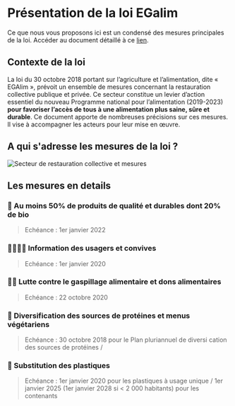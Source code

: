# Présentation de la loi EGalim

Ce que nous vous proposons ici est un condensé des mesures principales de la loi. 
Accéder au document détaillé à ce [lien](https://github.com/betagouv/macantine/blob/main/2001_Mesures-LoiEgalim_BRO_BD.pdf). 

## Contexte de la loi

La loi du 30 octobre 2018 portant sur l’agriculture et l’alimentation, dite « EGAlim », prévoit un ensemble de mesures concernant la restauration collective publique et privée. Ce secteur constitue un levier d’action essentiel du nouveau Programme national pour l’alimentation (2019-2023) <strong>pour favoriser l’accès de tous à une alimentation plus saine, sûre et durable</strong>. Ce document apporte de nombreuses précisions sur ces mesures. Il vise à accompagner les acteurs pour leur mise en œuvre.

## A qui s'adresse les mesures de la loi ?

![Secteur de restauration collective et mesures](https://user-images.githubusercontent.com/36134318/101634118-89353300-3a28-11eb-8ab0-e8fe3b68eb6f.png)

## Les mesures en details 

### 🍎 Au moins 50% de produits de qualité et durables dont 20% de bio

> Echéance : 1er janvier 2022

### 👨‍👩‍👧‍👧 Information des usagers et convives

> Echéance : 1er janvier 2020

### 🙌🏻 Lutte contre le gaspillage alimentaire et dons alimentaires

> Echéance : 22 octobre 2020

### 💪 Diversification des sources de protéines et menus végétariens

> Echéance : 30 octobre 2018 pour le Plan pluriannuel de diversi cation des sources de protéines / 

### 💨 Substitution des plastiques

> Echéance : 1er janvier 2020 pour les plastiques à usage unique / 1er janvier 2025 (1er janvier 2028 si < 2 000 habitants) pour les contenants
